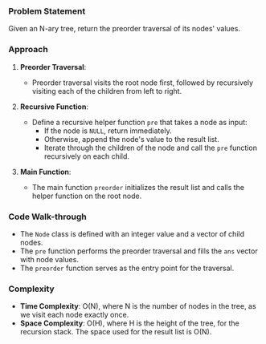 ### Problem Statement
Given an N-ary tree, return the preorder traversal of its nodes' values.

### Approach
1. **Preorder Traversal**:
   - Preorder traversal visits the root node first, followed by recursively visiting each of the children from left to right.

2. **Recursive Function**:
   - Define a recursive helper function `pre` that takes a node as input:
     - If the node is `NULL`, return immediately.
     - Otherwise, append the node's value to the result list.
     - Iterate through the children of the node and call the `pre` function recursively on each child.

3. **Main Function**:
   - The main function `preorder` initializes the result list and calls the helper function on the root node.

### Code Walk-through
- The `Node` class is defined with an integer value and a vector of child nodes.
- The `pre` function performs the preorder traversal and fills the `ans` vector with node values.
- The `preorder` function serves as the entry point for the traversal.

### Complexity
- **Time Complexity**: O(N), where N is the number of nodes in the tree, as we visit each node exactly once.
- **Space Complexity**: O(H), where H is the height of the tree, for the recursion stack. The space used for the result list is O(N).
